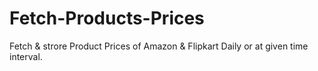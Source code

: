 # Fetch-Products-Prices
Fetch &amp; strore Product Prices of Amazon &amp; Flipkart Daily or at given time interval. 
